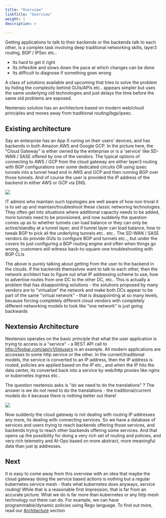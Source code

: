 ```yaml
---
title: "Overview"
linkTitle: "Overview"
weight: 1
description: >
  
---
```


Getting applications to talk to their backends or the backends talk to each other, is a complex 
task involving deep traditional networking skills, layer3 routing, BGP / IPSec etc..

* Its hard to get it right
* Its inflexible and slows down the pace at which changes can be done
* Its difficult to diagnose if something goes wrong

A class of solutions available and upcoming that tries to solve the problem by hiding the 
complexity behind GUIs/APIs etc.. appears simpler but uses the same underlying old 
technologies and just delays the time before the same old problems are exposed. 

Nextensio solution has an architecture based on modern web/cloud principles and moves away
from traditional routing/bgp/ipsec.

## Existing architecture

Say an enterprise has an App X runing on their users' devices, and has backends in both
Amazon AWS and Google GCP. In the picture here, the "Cloud Gateway" is either owned by the
enterprise or is a 'service' like SD-WAN / SASE offered by one of the vendors. The
typical options of connecting to AWS / GCP from the cloud gateway are either layer3 routing
with BGP configurations over some dedicated circuits OR using ipsec tunnels into a tunnel 
head end in AWS and GCP and then running BGP over those tunnels. And of course the user is 
provided the IP address of the backend in either AWS or GCP via DNS.

![](/docs/overview/traditional.jpg)

IT admins who maintain such topologies are well aware of how non trivial it is to set up
and maintain/troubleshoot these classic networing technologies. They often get into 
situations where additional capacity needs to be added, more tunnels need to be provisioned,
and now suddenly the question comes up as to whether tunnels can load balance or they can
only be active/standby at a tunnel layer, and if tunnel layer can load balance, how to tweak
BGP to pick all the underlying tunnels etc.. etc.. The SD-WAN / SASE vendors do provide 
GUIs to configure BGP and tunnels etc.., but under the covers its just configuring a BGP
routing engine and often when things go wrong, customers will witness back-to-square-one 
troubleshooting with BGP CLIs

The above is purely talking about getting from the user to the backend in the clouds. If the
backends themselves want to talk to each other, then the network architect has to figure out
what IP addressing scheme to use, how to advertise routes from one DC to the other DC, etc..
This is actually a problem that has disappointing solutions - the solutions proposed by
many vendors are to "virtualize" the network and make both DCs appear to be part of the same
"virtual network" - that is disappointing at so many levels, because forcing completely 
different cloud vendors with completely different networking models to look like "one network"
is just going backwards 

## Nextensio Architecture

Nextensio operates on the basic principle that what the user application is trying to access
is a "service" - a REST API call to http://foobar.com/api/v1/listusers is an example. All
modern applications are accesses to some http service or the other. In the current/traditional 
models, the service is converted to an IP address, then the IP address is routed, policies 
are applied based on the IP etc., and when the IP hits the data center, its converted back 
into a service by web/http proxies like nginx or kubernetes ingress etc.. 

The question nextensio asks is "do we need to do the translations" ? The answer is we do not
need to do the translations - the traditional/current models do it because there is nothing 
better out there! 

![](/docs/overview/nextensio.jpg)

Now suddenly the cloud gateway is not dealing with routing IP addresses any more, its dealing
with connecting services. So we have a database of services and users trying to reach backends
offering those services, and backends trying to reach other backends offering some services.
And that opens up the possibility for doing a very rich set of routing and policies, and 
very rich telemetry and AI-Ops based on more abstract, more meaningful data than just ip addresses.


## Next 

It is easy to come away from this overview with an idea that maybe the cloud gateway doing
the service based actions is nothing but a regular kubernetes service mesh - thats what kubernetes
does anyways, service routing! While that is a reasonable first impression, that is far from
an accurate picture. What we do is far more than kubernetes or any http mesh technology out
there can do. For example, we can have programmable/dynamic policies using Rego language. 
To find out more, read our [Architecture](/docs/architecture/onboarding.html) section


